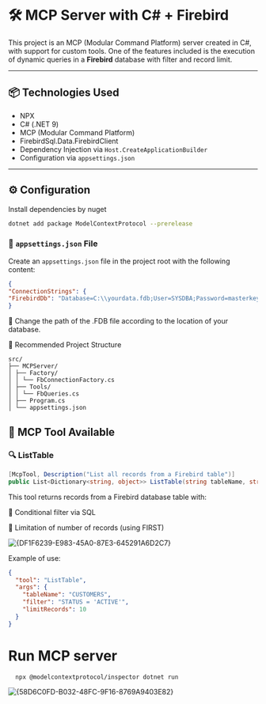 # 🛠️ MCP Server with C# + Firebird

This project is an MCP (Modular Command Platform) server created in C#, with support for custom tools. One of the features included is the execution of dynamic queries in a **Firebird** database with filter and record limit.

---

## 📦 Technologies Used
- NPX 
- C# (.NET 9)
- MCP (Modular Command Platform)
- FirebirdSql.Data.FirebirdClient
- Dependency Injection via `Host.CreateApplicationBuilder`
- Configuration via `appsettings.json`

---

## ⚙️ Configuration
Install dependencies by nuget
``` bash
dotnet add package ModelContextProtocol --prerelease
```

### 🔧 `appsettings.json` File

Create an `appsettings.json` file in the project root with the following content:

```json
{
"ConnectionStrings": {
"FirebirdDb": "Database=C:\\yourdata.fdb;User=SYSDBA;Password=masterkey;Dialect=3;Charset=NONE;" }
}
```
📝 Change the path of the .FDB file according to the location of your database.

📂 Recommended Project Structure
```
src/
├── MCPServer/
│ ├── Factory/
│ │ └── FbConnectionFactory.cs
│ ├── Tools/
│ │ └── FbQueries.cs
│ ├── Program.cs
│ └── appsettings.json

```
## 🧩 MCP Tool Available
### 🔍 ListTable
```csharp
[McpTool, Description("List all records from a Firebird table")]
public List<Dictionary<string, object>> ListTable(string tableName, string filter = "", int limitRecords = 0)
```
This tool returns records from a Firebird database table with:

🔎 Conditional filter via SQL

🔢 Limitation of number of records (using FIRST)

![{DF1F6239-E983-45A0-87E3-645291A6D2C7}](https://github.com/user-attachments/assets/f15110b0-28f4-412c-8280-062e7cd1cf85)

Example of use:
```json
{
  "tool": "ListTable",
  "args": {
    "tableName": "CUSTOMERS",
    "filter": "STATUS = 'ACTIVE'",
    "limitRecords": 10
  }
}
```
# Run MCP server

```bash
  npx @modelcontextprotocol/inspector dotnet run
```
![{58D6C0FD-B032-48FC-9F16-8769A9403E82}](https://github.com/user-attachments/assets/4a2b3fd4-9f91-46c2-99f3-e387fc8b42e7)
